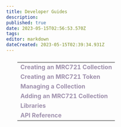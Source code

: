 ```yaml
---
title: Developer Guides
description: 
published: true
date: 2023-05-15T02:56:53.570Z
tags: 
editor: markdown
dateCreated: 2023-05-15T02:39:34.931Z
---
```


<div style="width: 100%; text-align:center; margin-top: 24px;">
<table style="width: 88%; margin:0 auto;">
  <tr>
    <td><a href="/developer-guides/collection" style="color: #9f91ad; text-decoration: none;"><strong>Creating an MRC721 Collection</strong></a></td>
  </tr>
  <tr>
    <td><a href="/developer-guides/token" style="color: #9f91ad; text-decoration: none;"><strong>Creating an MRC721 Token</strong></a></td>
  </tr>
  <tr>
    <td><a href="/developer-guides/manage" style="color: #9f91ad; text-decoration: none;"><strong>Managing a Collection</strong></a></td>
  </tr>
  <tr>
    <td><a href="/developer-guides/add" style="color: #9f91ad; text-decoration: none;"><strong>Adding an MRC721 Collection</strong></a></td>
  </tr>
  <tr>
    <td><a href="/developer-guides/libraries" style="color: #9f91ad; text-decoration: none;"><strong>Libraries</strong></a></td>
  </tr>
  <tr>
    <td><a href="/developer-guides/api" style="color: #9f91ad; text-decoration: none;"><strong>API Reference</strong></a></td>
  </tr>
</table>
</div>